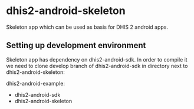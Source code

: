 # dhis2-android-skeleton
Skeleton app which can be used as basis for DHIS 2 android apps.

## Setting up development environment
Skeleton app has dependency on dhis2-android-sdk. In order to compile it we need to clone 
develop branch of dhis2-android-sdk in directory next to dhis2-android-skeleton:

dhis2-android-example:  
  - dhis2-android-sdk  
  - dhis2-android-skeleton
